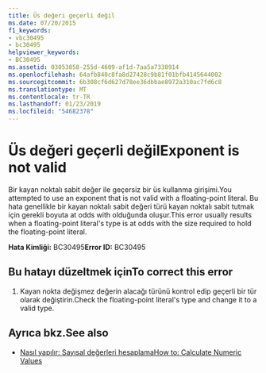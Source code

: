 ```yaml
---
title: Üs değeri geçerli değil
ms.date: 07/20/2015
f1_keywords:
- vbc30495
- bc30495
helpviewer_keywords:
- BC30495
ms.assetid: 03053858-255d-4609-af1d-7aa5a7338914
ms.openlocfilehash: 64afb840c8fa8d27428c9b81f01bfb4145644002
ms.sourcegitcommit: 6b308cf6d627d78ee36dbbae8972a310ac7fd6c8
ms.translationtype: MT
ms.contentlocale: tr-TR
ms.lasthandoff: 01/23/2019
ms.locfileid: "54682378"
---
```

# <a name="exponent-is-not-valid"></a><span data-ttu-id="b3cfb-102">Üs değeri geçerli değil</span><span class="sxs-lookup"><span data-stu-id="b3cfb-102">Exponent is not valid</span></span>
<span data-ttu-id="b3cfb-103">Bir kayan noktalı sabit değer ile geçersiz bir üs kullanma girişimi.</span><span class="sxs-lookup"><span data-stu-id="b3cfb-103">You attempted to use an exponent that is not valid with a floating-point literal.</span></span> <span data-ttu-id="b3cfb-104">Bu hata genellikle bir kayan noktalı sabit değeri türü kayan noktalı sabit tutmak için gerekli boyuta at odds with olduğunda oluşur.</span><span class="sxs-lookup"><span data-stu-id="b3cfb-104">This error usually results when a floating-point literal's type is at odds with the size required to hold the floating-point literal.</span></span>  
  
 <span data-ttu-id="b3cfb-105">**Hata Kimliği:** BC30495</span><span class="sxs-lookup"><span data-stu-id="b3cfb-105">**Error ID:** BC30495</span></span>  
  
## <a name="to-correct-this-error"></a><span data-ttu-id="b3cfb-106">Bu hatayı düzeltmek için</span><span class="sxs-lookup"><span data-stu-id="b3cfb-106">To correct this error</span></span>  
  
1.  <span data-ttu-id="b3cfb-107">Kayan nokta değişmez değerin alacağı türünü kontrol edip geçerli bir tür olarak değiştirin.</span><span class="sxs-lookup"><span data-stu-id="b3cfb-107">Check the floating-point literal's type and change it to a valid type.</span></span>  
  
## <a name="see-also"></a><span data-ttu-id="b3cfb-108">Ayrıca bkz.</span><span class="sxs-lookup"><span data-stu-id="b3cfb-108">See also</span></span>
- [<span data-ttu-id="b3cfb-109">Nasıl yapılır: Sayısal değerleri hesaplama</span><span class="sxs-lookup"><span data-stu-id="b3cfb-109">How to: Calculate Numeric Values</span></span>](../../visual-basic/programming-guide/language-features/operators-and-expressions/how-to-calculate-numeric-values.md)
